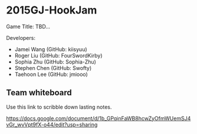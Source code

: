 # 2015GJ-HookJam

Game Title: TBD...

Developers:
* Jamei Wang (GitHub: kiisyuu)
* Roger Liu (GitHub: FourSwordKirby)
* Sophia Zhu (GitHub: Sophia-Zhu)
* Stephen Chen (GitHub: Swofty)
* Taehoon Lee (GitHub: jmiooo)

## Team whiteboard

Use this link to scribble down lasting notes.

https://docs.google.com/document/d/1b_GPqinFaWB8hcwZyOfmWUemSJ4vGr_wvVpt9fX-o44/edit?usp=sharing
